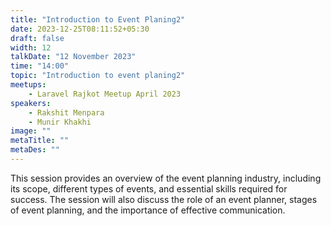 ```yaml
---
title: "Introduction to Event Planing2"
date: 2023-12-25T08:11:52+05:30
draft: false
width: 12
talkDate: "12 November 2023"
time: "14:00"
topic: "Introduction to event planing2"
meetups:
    - Laravel Rajkot Meetup April 2023
speakers:
    - Rakshit Menpara
    - Munir Khakhi
image: ""
metaTitle: ""
metaDes: ""
---
```


This session provides an overview of the event planning industry, including   its scope, different types of events, and essential skills required for success. The session will also discuss the role of an event planner, stages of event planning, and the importance of effective communication.
